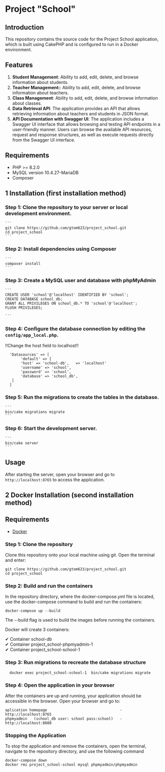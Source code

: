 
# Project "School"

## Introduction

This repository contains the source code for the Project School application, which is built using CakePHP and is configured to run in a Docker environment.

## Features

1. **Student Management**: Ability to add, edit, delete, and browse information about students.
2. **Teacher Management:**: Ability to add, edit, delete, and browse information about teachers.
3. **Class Management**: Ability to add, edit, delete, and browse information about classes.
4. **Data Retrieval API**: The application provides an API that allows retrieving information about teachers and students in JSON format.
5. **API Documentation with Swagger UI**: The application includes a Swagger UI interface that allows browsing and testing API endpoints in a user-friendly manner. Users can browse the available API resources, request and response structures, as well as execute requests directly from the Swagger UI interface.

## Requirements

- PHP >= 8.2.0
- MySQL version 10.4.27-MariaDB
- Composer

## 1 Installation (first installation method)

### Step 1: Clone the repository to your server or local development environment.
    ```
    git clone https://github.com/gtom623/project_school.git
    cd project_school
    ```
### Step 2: Install dependencies using Composer
    ```
    composer install
    ```
### Step 3: Create a MySQL user and database with phpMyAdmin
    ```
    CREATE USER 'school'@'localhost' IDENTIFIED BY 'school';
    CREATE DATABASE school_db;
    GRANT ALL PRIVILEGES ON school_db.* TO 'school'@'localhost';
    FLUSH PRIVILEGES;
    
    ```
### Step 4: Configure the database connection by editing the `config/app_local.php`.
 
 !!Change the host field to localhost!!
 ```
   'Datasources' => [
        'default' => [
        'host' => 'school-db',   => 'localhost'
        'username' => 'school',
        'password' => 'school',
        'database' => 'school_db',
    ]
   ]
   ```
### Step 5: Run the migrations to create the tables in the database.
    ```
    bin/cake migrations migrate
    ```
### Step 6: Start the development server.
    ```
    bin/cake server
    ```

## Usage

After starting the server, open your browser and go to `http://localhost:8765` to access the application.

## 2 Docker Installation  (second installation method)

## Requirements

- [Docker](https://www.docker.com/products/docker-desktop)

### Step 1: Clone the repository

Clone this repository onto your local machine using git. Open the terminal and enter:

```
git clone https://github.com/gtom623/project_school.git
cd project_school
```
### Step 2: Build and run the containers

In the repository directory, where the docker-compose.yml file is located, use the docker-compose command to build and run the containers:
```
docker-compose up --build
```
The --build flag is used to build the images before running the containers.

Docker will create 3 containers:

 ✔ Container school-db                                                                                    
 ✔ Container project_school-phpmyadmin-1                                                                          
 ✔ Container project_school-school-1        

### Step 3: Run migrations to recreate the database structure
```
  docker exec project_school-school-1  bin/cake migrations migrate
```
### Step 4: Open the application in your browser

After the containers are up and running, your application should be accessible in the browser. Open your browser and go to:
```
aplication homepage                                 -  http://localhost:8765
phpmyadmin   (school_db user: school pass:school)   -  http://localhost:8080
```

### Stopping the Application
To stop the application and remove the containers, open the terminal, navigate to the repository directory, and use the following command
```
docker-compose down
docker rmi project_school-school mysql phpmyadmin/phpmyadmin
```
